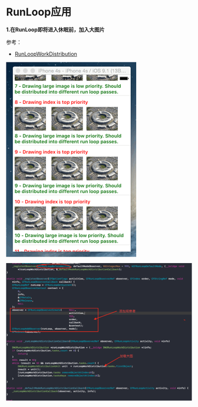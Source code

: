# RunLoop应用

**1.在RunLoop即将进入休眠前，加入大图片**

参考：

+ [RunLoopWorkDistribution](https://github.com/diwu/RunLoopWorkDistribution)

![4.gif](https://github.com/winfredzen/iOS-Basic/blob/master/Runloop/images/4.gif)

![5](https://github.com/winfredzen/iOS-Basic/blob/master/Runloop/images/5.png)



